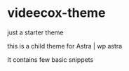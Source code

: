 # videecox-theme

just a starter theme

this is a child theme for Astra | wp astra

It contains few basic snippets